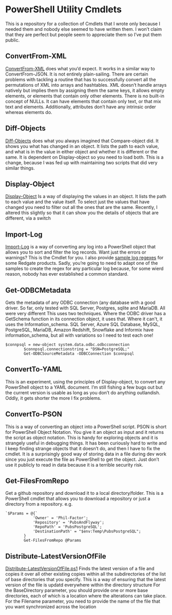 # PowerShell Utility Cmdlets

This is a repository for a collection of Cmdlets that I wrote only because I needed them and nobody else seemed to have written them.  I won’t claim that they are perfect but  people seem to appreciate them so I’ve put them public. 

## ConvertFrom-XML

 [ConvertFrom-XML](/ConvertFrom-XML/ConvertFrom-XML.ps1)  does what you’d expect.  It works in a similar way to ConvertFrom-JSON. It is not entirely plain-sailing. There are certain problems with tackling a routine that has to successfully convert all the permutations of XML into arrays and hashtables. XML doesn’t handle arrays natively but implies them by assigning them the same keys, it allows empty elements, or elements that contain only other elements. There is no built-in concept of NULLs. It can have elements that contain only text, or that mix text and elements. Additionally, attributes don’t have any intrinsic order whereas elements do.

## Diff-Objects

 [Diff-Objects](/Diff-Objects/Diff-Objects.ps1)  does what you always imagined that Compare-object did. It shows you what has changed in an object. It lists the path to each value, and what is in the value in either object and whether it is different or the same.  It is dependent on Display-object so you need to load both. This is a change, because I was fed up with maintaining two scripts that did very similar things.

## Display-Object

[Display-Object](/Display-Object/Display-Object.ps1)  Is a way of displaying the values in an object. It lists the path to each value and the value itself.  To select just the values that have changed you need to filter out all the ones that are the same.  Recently, I altered this slightly so that it can show you the details of objects that are different, via a switch

## Import-Log

 [Import-Log](/Import-Log/Import-Log.ps1)  is a way of converting any log into a PowerShell object that allows you to sort and filter the log records. Want just the errors or warnings? This is the Cmdlet for you. I also provide [sample log regexes](/Import-Log/SampleRegexes.ps1) for some Redgate products. Sadly, you’re going to need to adapt one of the samples to create the regex for any particular log because, for some wierd reason, nobody has ever established a common standard.

## Get-ODBCMetadata

Gets the metadata of any ODBC connection (any database with a good driver. So far, only tested with SQL Server, Postgres, sqlite  and MariaDB. All were very different
This uses two techniques. Where the ODBC driver has a GetSchema function
in its connection object, it uses that. Where it can't, it uses the Information_schema. 
SQL Server, Azure SQL Database, MySQL, PostgreSQL, MariaDB, Amazon Redshift,
Snowflake and Informix	have information_schema, but all with variations so I need to test each one!

```
$connpsql = new-object system.data.odbc.odbcconnection
		$connpsql.connectionstring = "DSN=PostgreSQL;"
		Get-ODBCSourceMetadata -ODBCConnection $connpsql
```

## ConvertTo-YAML

This is an experiment, using the principles of Display-object, to convert any PowerShell object to a YAML document. I’m still fishing a few bugs out but the current version is usable as long as you don’t do anything outlandish. Oddly, it gets shorter the more I fix problems.

## ConvertTo-PSON

This is a way of converting an object into a PowerShell script. PSON is short for PowerShell Object Notation. You give it an object as input and it returns the script as object notation. This is handy for exploring objects and it is strangely useful in debugging things. It has been curiously hard to write and I keep finding strange objects that it doesn’t do, and then  I have to fix the cmdlet.  It is a surprisingly good way of storing data in a file during dev work since you just execute the file as PowerShell to get the object. Just don’t use it publicly to read in data because it is a terrible security risk. 

## Get-FilesFromRepo

Get a github repository and download it to a local directory/folder. This is a PowerShell cmdlet that allows you to download a  repository or just a directory from a repository. 
e.g.

```
`$Params = @{`
			'Owner' = 'Phil-Factor';
			'Repository' = 'PubsAndFlyway';
			'RepoPath' = 'PubsPostgreSQL';
			'DestinationPath' = "$env:Temp\PubsPostgreSQL";
		}
		Get-FilesFromRepo @Params
```



## Distribute-LatestVersionOfFile ##

[Distribute-LatestVersionOfFile.ps1](/Distribute-LatestVersionOfFile/Distribute-LatestVersionOfFile.ps1) Finds the latest version of a file and copies it over all other existing copies within all the subdirectories of  the list of base directories that you specify. This is a way of ensuring that the latest version of the file is updatd everywhere within the directory structure 
For the BaseDirectory parameter, you should provide one or more  base directories, each of which is a location where the alterations can take place. For the  Filename parameter, you need to provide  the name of the file that you want synchronized across the location
